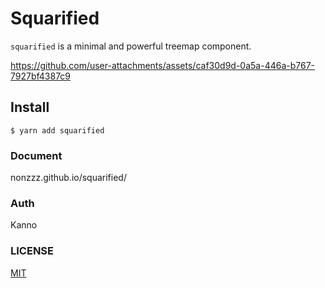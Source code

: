 # Squarified

`squarified` is a minimal and powerful treemap component.

https://github.com/user-attachments/assets/caf30d9d-0a5a-446a-b767-7927bf4387c9

## Install

```shell
$ yarn add squarified
```

### Document

nonzzz.github.io/squarified/

### Auth

Kanno

### LICENSE

[MIT](./LICENSE)
